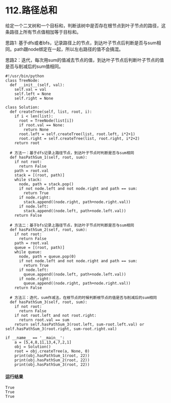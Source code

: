 # 112.路径总和
给定一个二叉树和一个目标和，判断该树中是否存在根节点到叶子节点的路径，这条路径上所有节点值相加等于目标和。

思路1: 基于dfs或者bfs，记录路径上的节点，到达叶子节点后判断是否与sum相同。path跟node绑定在一起，所以左右路径的值不会搞混。

思路2：迭代，每次用sum的值减去节点的值，到达叶子节点后判断叶子节点的值是否与削减后的sum值相同。

    #!/usr/bin/python
    class TreeNode:
      def __init__(self, val):
        self.val = val
        self.left = None
        self.right = None

    class Solution:
      def createTree(self, list, root, i):
        if i < len(list):
          root = TreeNode(list[i])
          if root.val == None:
            return None
          root.left = self.createTree(list, root.left, i*2+1)
          root.right = self.createTree(list, root.right, i*2+2)
        return root

      # 方法一：基于dfs记录上路径节点，到达叶子节点时判断是否与sum相同
      def hasPathSum_1(self, root, sum):
        if not root:
          return False
        path = root.val
        stack = [(root, path)]
        while stack:
          node, path = stack.pop()
          if not node.left and not node.right and path == sum:
            return True
          if node.right:
            stack.append((node.right, path+node.right.val))
          if node.left:
            stack.append((node.left, path+node.left.val))
        return False

      # 方法二：基于bfs记录上路径节点，到达叶子节点时判断是否与sum相同
      def hasPathSum_2(self, root, sum):
        if not root:
          return False
        path = root.val
        queue = [(root, path)]
        while queue:
          node, path = queue.pop(0)
          if not node.left and not node.right and path == sum:
            return True
          if node.left:
            queue.append((node.left, path+node.left.val))
          if node.right:
            queue.append((node.right, path+node.right.val))
        return False

      # 方法三：迭代，sum作减法，在根节点的时候判断根节点的值是否与削减后的sum相同
      def hasPathSum_3(self, root, sum):
        if not root:
          return False
        if not root.left and not root.right:
          return root.val == sum
        return self.hasPathSum_3(root.left, sum-root.left.val) or self.hasPathSum_3(root.right, sum-root.right.val)

    if __name__ == '__main__':
        a = [5,4,8,11,13,4,7,2,1]
        obj = Solution()
        root = obj.createTree(a, None, 0)
        print(obj.hasPathSum_1(root, 22))
        print(obj.hasPathSum_2(root, 22))
        print(obj.hasPathSum_3(root, 22))

#### 运行结果
    True
    True
    True
